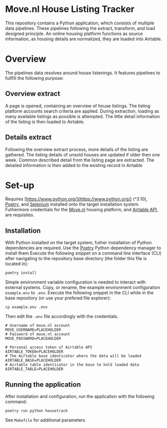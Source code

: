 # Move.nl House Listing Tracker
This repository contains a Python application, which consists of multiple data pipelines.
These pipelines following the extract, transform, and load designed principle.
An online housing platform functions as source information, as housing details are normalized, they are loaded into Airtable.

# Overview
The pipelines data resolves around house listenings.
It features pipelines to fullfill the following purpose:

## Overview extract 
A page is opened, containing an overview of house listings.
The listing platform accounts search criteria are applied.
During extraction, loading as many available listings as possible is attempted.
The little detail information of the listing is then loaded to Airtable.

## Details extract
Following the overview extract process, more details of the listing are gathered.
The listing details of unsold houses are updated if older then one week.
Common described detail from the listing page are extracted.
The detailed information is then added to the existing record in Airtable

# Set-up
Requires [https://www.python.org/](https://www.python.org/) (^3.10), [Poetry](https://python-poetry.org/), and [Selenium](https://www.selenium.dev/) installed onto the target installation system.
Futhermore credentials for the [Move.nl](https://move.nl/) housing platform, and [Airtable API](https://airtable.com/developers/web/api/introduction), are requisites.

## Installation
With Python installed on the target system, futher installation of Python dependencies are required.
Use the [Poetry](https://python-poetry.org/) Python dependency manager to install them
Execute the following snippet on a command line interface (CLI) after navigating to the repository base directory (the  folder this file is located in):

```
poetry install
```

Simple environment variable configuration is needed to interact with external systems.
Copy, or rename, the example environment configuration `example.env` to `.env`.
Execute the following snippet in the CLI while in the base repository (or use your prefered file explorer):

```
cp example.env .env
```

Then edit the `.env` file accordingly with the credentials.

```
# Username of move.nl account
MOVE_USERNAME=PLACEHOLDER
# Password of move.nl account
MOVE_PASSWORD=PLACEHOLDER

# Personal access token of Airtable API
AIRTABLE_TOKEN=PLACEHOLDER
# The Airtable base identicator where the data will be loaded
AIRTABLE_BASE=PLACEHOLDER
# Airtable table identicator in the base to hold loaded data
AIRTABLE_TABLE=PLACEHOLDER
```

## Running the application
After installation and configuration, run the application with the following command:

```
poetry run python housetrack
```

See `Makefile` for additional parameters

